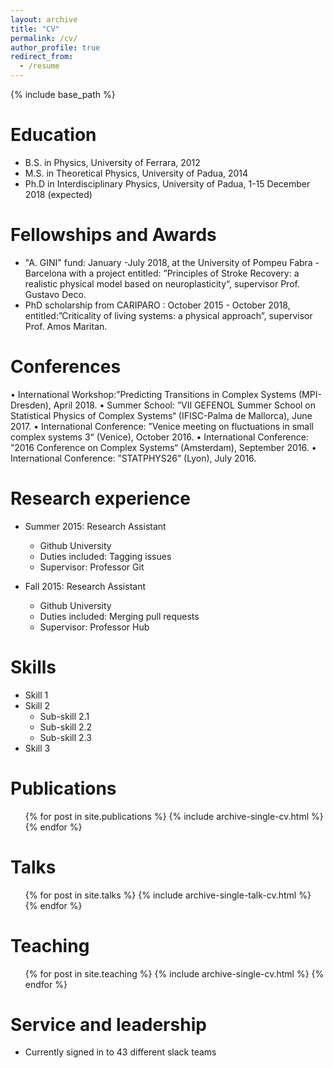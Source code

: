 ```yaml
---
layout: archive
title: "CV"
permalink: /cv/
author_profile: true
redirect_from:
  - /resume
---
```


{% include base_path %}

Education
======
* B.S. in Physics, University of Ferrara, 2012
* M.S. in Theoretical Physics, University of Padua, 2014
* Ph.D in Interdisciplinary Physics, University of Padua, 1-15 December 2018 (expected)

Fellowships and Awards
======
* "A. GINI" fund: January -July 2018, at the University of Pompeu Fabra - Barcelona with a project entitled: ”Principles of Stroke Recovery: a realistic physical model based on neuroplasticity“, supervisor Prof. Gustavo Deco.
* PhD scholarship from CARIPARO : October 2015 - October 2018, entitled:”Criticality of living systems: a physical approach”, supervisor Prof. Amos Maritan.


Conferences
======
• International Workshop:”Predicting Transitions in Complex Systems (MPI-Dresden), April 2018.
• Summer School: ”VII GEFENOL Summer School on Statistical Physics of Complex Systems“ (IFISC-Palma
de Mallorca), June 2017.
• International Conference: ”Venice meeting on fluctuations in small complex systems 3“ (Venice), October
2016.
• International Conference: ”2016 Conference on Complex Systems“ (Amsterdam), September 2016.
• International Conference: ”STATPHYS26” (Lyon), July 2016.


Research experience
======
* Summer 2015: Research Assistant
  * Github University
  * Duties included: Tagging issues
  * Supervisor: Professor Git

* Fall 2015: Research Assistant
  * Github University
  * Duties included: Merging pull requests
  * Supervisor: Professor Hub
  
Skills
======
* Skill 1
* Skill 2
  * Sub-skill 2.1
  * Sub-skill 2.2
  * Sub-skill 2.3
* Skill 3

Publications
======
  <ul>{% for post in site.publications %}
    {% include archive-single-cv.html %}
  {% endfor %}</ul>
  
Talks
======
  <ul>{% for post in site.talks %}
    {% include archive-single-talk-cv.html %}
  {% endfor %}</ul>
  
Teaching
======
  <ul>{% for post in site.teaching %}
    {% include archive-single-cv.html %}
  {% endfor %}</ul>
  
Service and leadership
======
* Currently signed in to 43 different slack teams
